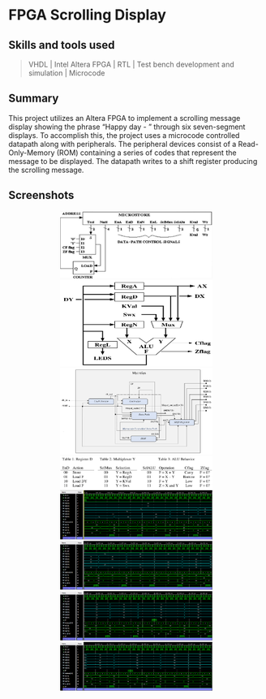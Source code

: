# FPGA Scrolling Display

## Skills and tools used

> VHDL | Intel Altera FPGA | RTL | Test bench development and simulation | Microcode

## Summary
This project utilizes an Altera FPGA to implement a scrolling message display showing the phrase “Happy day - ” through six seven-segment displays. To accomplish this, the project uses a microcode controlled datapath along with peripherals. The peripheral devices consist of a Read-Only-Memory (ROM) containing a series of codes that represent the message to be displayed. The datapath writes to a shift register producing the scrolling message.

## Screenshots
<p align="center">
<img src="images/Controller.PNG" width="300"> <img src="images/datapath.jpg" width="300" height="170"> <img src="images/MycroSysBD.PNG" width="300">
<img src="images/datapath_table.jpg" width="300"> <img src="images/Simur1.PNG" width="300"> <img src="images/Simur2.PNG" width="300"> 
<img src="images/Simur3.PNG" width="300"> <img src="images/Simur4.PNG" width="300">
</p>
